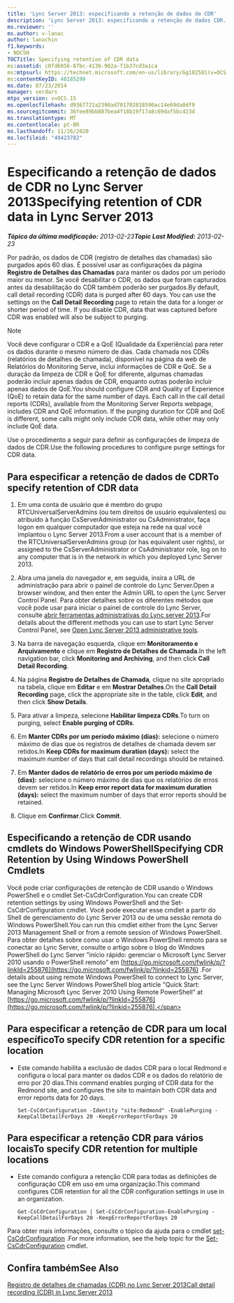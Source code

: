 ```yaml
---
title: 'Lync Server 2013: especificando a retenção de dados de CDR'
description: 'Lync Server 2013: especificando a retenção de dados CDR.'
ms.reviewer: ''
ms.author: v-lanac
author: lanachin
f1.keywords:
- NOCSH
TOCTitle: Specifying retention of CDR data
ms:assetid: c0fd6056-87bc-4136-902a-f1b37cd3a1ca
ms:mtpsurl: https://technet.microsoft.com/en-us/library/Gg182581(v=OCS.15)
ms:contentKeyID: 48185299
ms.date: 07/23/2014
manager: serdars
mtps_version: v=OCS.15
ms.openlocfilehash: d9367721a2390ad701702818590ac14e69da0df9
ms.sourcegitcommit: 36fee89bb887bea4f18b19f17a8c69daf5bc423d
ms.translationtype: MT
ms.contentlocale: pt-BR
ms.lasthandoff: 11/26/2020
ms.locfileid: "49423782"
---
```

# <a name="specifying-retention-of-cdr-data-in-lync-server-2013"></a><span data-ttu-id="7c60c-103">Especificando a retenção de dados de CDR no Lync Server 2013</span><span class="sxs-lookup"><span data-stu-id="7c60c-103">Specifying retention of CDR data in Lync Server 2013</span></span>

<div data-xmlns="http://www.w3.org/1999/xhtml">

<div class="topic" data-xmlns="http://www.w3.org/1999/xhtml" data-msxsl="urn:schemas-microsoft-com:xslt" data-cs="https://msdn.microsoft.com/">

<div data-asp="https://msdn2.microsoft.com/asp">



</div>

<div id="mainSection">

<div id="mainBody"><span data-ttu-id="7c60c-104">

<span> </span></span><span class="sxs-lookup"><span data-stu-id="7c60c-104">

<span> </span></span></span>

<span data-ttu-id="7c60c-105">_**Tópico da última modificação:** 2013-02-23_</span><span class="sxs-lookup"><span data-stu-id="7c60c-105">_**Topic Last Modified:** 2013-02-23_</span></span>

<span data-ttu-id="7c60c-p101">Por padrão, os dados de CDR (registro de detalhes das chamadas) são purgados após 60 dias. É possível usar as configurações da página **Registro de Detalhes das Chamadas** para manter os dados por um período maior ou menor. Se você desabilitar o CDR, os dados que foram capturados antes da desabilitação do CDR também poderão ser purgados.</span><span class="sxs-lookup"><span data-stu-id="7c60c-p101">By default, call detail recording (CDR) data is purged after 60 days. You can use the settings on the **Call Detail Recording** page to retain the data for a longer or shorter period of time. If you disable CDR, data that was captured before CDR was enabled will also be subject to purging.</span></span>

<div>


> [!NOTE]  
> <span data-ttu-id="7c60c-p102">Você deve configurar o CDR e a QoE (Qualidade da Experiência) para reter os dados durante o mesmo número de dias. Cada chamada nos CDRs (relatórios de detalhes de chamada), disponível na página da web de Relatórios do Monitoring Serve, inclui informações de CDR e QoE. Se a duração da limpeza de CDR e QoE for diferente, algumas chamadas poderão incluir apenas dados de CDR, enquanto outras poderão incluir apenas dados de QoE.</span><span class="sxs-lookup"><span data-stu-id="7c60c-p102">You should configure CDR and Quality of Experience (QoE) to retain data for the same number of days. Each call in the call detail reports (CDRs), available from the Monitoring Server Reports webpage, includes CDR and QoE information. If the purging duration for CDR and QoE is different, some calls might only include CDR data, while other may only include QoE data.</span></span>



</div>

<span data-ttu-id="7c60c-112">Use o procedimento a seguir para definir as configurações de limpeza de dados de CDR.</span><span class="sxs-lookup"><span data-stu-id="7c60c-112">Use the following procedures to configure purge settings for CDR data.</span></span>

<div>

## <a name="to-specify-retention-of-cdr-data"></a><span data-ttu-id="7c60c-113">Para especificar a retenção de dados de CDR</span><span class="sxs-lookup"><span data-stu-id="7c60c-113">To specify retention of CDR data</span></span>

1.  <span data-ttu-id="7c60c-114">Em uma conta de usuário que é membro do grupo RTCUniversalServerAdmins (ou tem direitos de usuário equivalentes) ou atribuído à função CsServerAdministrator ou CsAdministrator, faça logon em qualquer computador que esteja na rede na qual você implantou o Lync Server 2013.</span><span class="sxs-lookup"><span data-stu-id="7c60c-114">From a user account that is a member of the RTCUniversalServerAdmins group (or has equivalent user rights), or assigned to the CsServerAdministrator or CsAdministrator role, log on to any computer that is in the network in which you deployed Lync Server 2013.</span></span>

2.  <span data-ttu-id="7c60c-115">Abra uma janela do navegador e, em seguida, insira a URL de administração para abrir o painel de controle do Lync Server.</span><span class="sxs-lookup"><span data-stu-id="7c60c-115">Open a browser window, and then enter the Admin URL to open the Lync Server Control Panel.</span></span> <span data-ttu-id="7c60c-116">Para obter detalhes sobre os diferentes métodos que você pode usar para iniciar o painel de controle do Lync Server, consulte [abrir ferramentas administrativas do Lync server 2013](lync-server-2013-open-lync-server-administrative-tools.md).</span><span class="sxs-lookup"><span data-stu-id="7c60c-116">For details about the different methods you can use to start Lync Server Control Panel, see [Open Lync Server 2013 administrative tools](lync-server-2013-open-lync-server-administrative-tools.md).</span></span>

3.  <span data-ttu-id="7c60c-117">Na barra de navegação esquerda, clique em **Monitoramento e Arquivamento** e clique em **Registro de Detalhes de Chamada**.</span><span class="sxs-lookup"><span data-stu-id="7c60c-117">In the left navigation bar, click **Monitoring and Archiving**, and then click **Call Detail Recording**.</span></span>

4.  <span data-ttu-id="7c60c-118">Na página **Registro de Detalhes de Chamada**, clique no site apropriado na tabela, clique em **Editar** e em **Mostrar Detalhes**.</span><span class="sxs-lookup"><span data-stu-id="7c60c-118">On the **Call Detail Recording** page, click the appropriate site in the table, click **Edit**, and then click **Show Details**.</span></span>

5.  <span data-ttu-id="7c60c-119">Para ativar a limpeza, selecione **Habilitar limpeza CDRs**.</span><span class="sxs-lookup"><span data-stu-id="7c60c-119">To turn on purging, select **Enable purging of CDRs**.</span></span>

6.  <span data-ttu-id="7c60c-120">Em **Manter CDRs por um período máximo (dias):** selecione o número máximo de dias que os registros de detalhes de chamada devem ser retidos.</span><span class="sxs-lookup"><span data-stu-id="7c60c-120">In **Keep CDRs for maximum duration (days):** select the maximum number of days that call detail recordings should be retained.</span></span>

7.  <span data-ttu-id="7c60c-121">Em **Manter dados de relatório de erros por um período máximo de (dias):** selecione o número máximo de dias que os relatórios de erros devem ser retidos.</span><span class="sxs-lookup"><span data-stu-id="7c60c-121">In **Keep error report data for maximum duration (days):** select the maximum number of days that error reports should be retained.</span></span>

8.  <span data-ttu-id="7c60c-122">Clique em **Confirmar**.</span><span class="sxs-lookup"><span data-stu-id="7c60c-122">Click **Commit**.</span></span>

</div>

<div>

## <a name="specifying-cdr-retention-by-using-windows-powershell-cmdlets"></a><span data-ttu-id="7c60c-123">Especificando a retenção de CDR usando cmdlets do Windows PowerShell</span><span class="sxs-lookup"><span data-stu-id="7c60c-123">Specifying CDR Retention by Using Windows PowerShell Cmdlets</span></span>

<span data-ttu-id="7c60c-124">Você pode criar configurações de retenção de CDR usando o Windows PowerShell e o cmdlet Set-CsCdrConfiguration.</span><span class="sxs-lookup"><span data-stu-id="7c60c-124">You can create CDR retention settings by using Windows PowerShell and the Set-CsCdrConfiguration cmdlet.</span></span> <span data-ttu-id="7c60c-125">Você pode executar esse cmdlet a partir do Shell de gerenciamento do Lync Server 2013 ou de uma sessão remota do Windows PowerShell.</span><span class="sxs-lookup"><span data-stu-id="7c60c-125">You can run this cmdlet either from the Lync Server 2013 Management Shell or from a remote session of Windows PowerShell.</span></span> <span data-ttu-id="7c60c-126">Para obter detalhes sobre como usar o Windows PowerShell remoto para se conectar ao Lync Server, consulte o artigo sobre o blog do Windows PowerShell do Lync Server "início rápido: gerenciar o Microsoft Lync Server 2010 usando o PowerShell remoto" em [https://go.microsoft.com/fwlink/p/?linkId=255876](https://go.microsoft.com/fwlink/p/?linkid=255876) .</span><span class="sxs-lookup"><span data-stu-id="7c60c-126">For details about using remote Windows PowerShell to connect to Lync Server, see the Lync Server Windows PowerShell blog article "Quick Start: Managing Microsoft Lync Server 2010 Using Remote PowerShell" at [https://go.microsoft.com/fwlink/p/?linkId=255876](https://go.microsoft.com/fwlink/p/?linkid=255876).</span></span>

<div>

## <a name="to-specify-cdr-retention-for-a-specific-location"></a><span data-ttu-id="7c60c-127">Para especificar a retenção de CDR para um local específico</span><span class="sxs-lookup"><span data-stu-id="7c60c-127">To specify CDR retention for a specific location</span></span>

  - <span data-ttu-id="7c60c-128">Este comando habilita a exclusão de dados CDR para o local Redmond e configura o local para manter os dados CDR e os dados do relatório de erro por 20 dias.</span><span class="sxs-lookup"><span data-stu-id="7c60c-128">This command enables purging of CDR data for the Redmond site, and configures the site to maintain both CDR data and error reports data for 20 days.</span></span>
    
        Set-CsCdrConfiguration -Identity "site:Redmond" -EnablePurging -KeepCallDetailForDays 20 -KeepErrorReportForDays 20

</div>

<div>

## <a name="to-specify-cdr-retention-for-multiple-locations"></a><span data-ttu-id="7c60c-129">Para especificar a retenção CDR para vários locais</span><span class="sxs-lookup"><span data-stu-id="7c60c-129">To specify CDR retention for multiple locations</span></span>

  - <span data-ttu-id="7c60c-130">Este comando configura a retenção CDR para todas as definições de configuração CDR em uso em uma organização.</span><span class="sxs-lookup"><span data-stu-id="7c60c-130">This command configures CDR retention for all the CDR configuration settings in use in an organization.</span></span>
    
        Get-CsCdrConfiguration | Set-CsCdrConfiguration-EnablePurging -KeepCallDetailForDays 20 -KeepErrorReportForDays 20

</div>

<span data-ttu-id="7c60c-131">Para obter mais informações, consulte o tópico da ajuda para o cmdlet [set-CsCdrConfiguration](https://docs.microsoft.com/powershell/module/skype/Set-CsCdrConfiguration) .</span><span class="sxs-lookup"><span data-stu-id="7c60c-131">For more information, see the help topic for the [Set-CsCdrConfiguration](https://docs.microsoft.com/powershell/module/skype/Set-CsCdrConfiguration) cmdlet.</span></span>

</div>

<div>

## <a name="see-also"></a><span data-ttu-id="7c60c-132">Confira também</span><span class="sxs-lookup"><span data-stu-id="7c60c-132">See Also</span></span>


[<span data-ttu-id="7c60c-133">Registro de detalhes de chamadas (CDR) no Lync Server 2013</span><span class="sxs-lookup"><span data-stu-id="7c60c-133">Call detail recording (CDR) in Lync Server 2013</span></span>](lync-server-2013-call-detail-recording-cdr.md)  
  

<span data-ttu-id="7c60c-134"></div>

</div>

<span> </span>

</div>

</div>

</span><span class="sxs-lookup"><span data-stu-id="7c60c-134"></div>

</div>

<span> </span>

</div>

</div>

</span></span></div>


